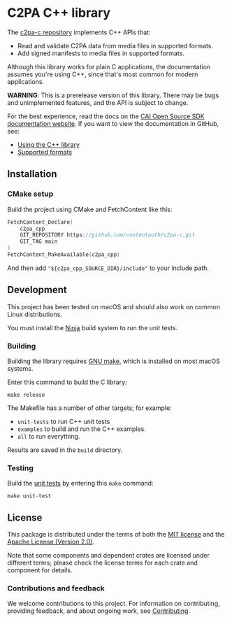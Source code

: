 # C2PA C++ library

The [c2pa-c repository](https://github.com/contentauth/c2pa-c) implements C++ APIs that:
- Read and validate C2PA data from media files in supported formats.
- Add signed manifests to media files in supported formats.

Although this library works for plain C applications, the documentation assumes you're using C++, since that's most common for modern applications.

**WARNING**: This is a prerelease version of this library.  There may be bugs and unimplemented features, and the API is subject to change.

<div style={{display: 'none'}}>

For the best experience, read the docs on the [CAI Open Source SDK documentation website](https://opensource.contentauthenticity.org/docs/c2pa-c).  If you want to view the documentation in GitHub, see:
- [Using the C++ library](docs/usage.md)
- [Supported formats](https://github.com/contentauth/c2pa-rs/blob/crandmck/reorg-docs/docs/supported-formats.md)

</div>

## Installation

### CMake setup
Build the project using CMake and FetchContent like this:

```c
FetchContent_Declare(
    c2pa_cpp
    GIT_REPOSITORY https://github.com/contentauth/c2pa-c.git
    GIT_TAG main
)
FetchContent_MakeAvailable(c2pa_cpp)
```

And then add `"${c2pa_cpp_SOURCE_DIR}/include"` to your include path.

## Development

This project has been tested on macOS and should also work on common Linux distributions.


You must install the [Ninja](https://github.com/ninja-build/ninja/wiki/Pre-built-Ninja-packages) build system to run the unit tests. 

### Building 

Building the library requires [GNU make](https://www.gnu.org/software/make/), which is installed on most macOS systems.

Enter this command to build the C library: 

```
make release
```

The Makefile has a number of other targets; for example:
- `unit-tests` to run C++ unit tests
- `examples` to build and run the C++ examples.
- `all` to run everything.

Results are saved in the `build` directory.

### Testing

Build the [unit tests](https://github.com/contentauth/c2pa-c/tree/main/tests) by entering this `make` command:

```
make unit-test
```

## License

This package is distributed under the terms of both the [MIT license](https://github.com/contentauth/c2pa-c/blob/main/LICENSE-MIT) and the [Apache License (Version 2.0)](https://github.com/contentauth/c2pa-c/blob/main/LICENSE-APACHE).

Note that some components and dependent crates are licensed under different terms; please check the license terms for each crate and component for details.

### Contributions and feedback

We welcome contributions to this project.  For information on contributing, providing feedback, and about ongoing work, see [Contributing](https://github.com/contentauth/c2pa-c/blob/main/CONTRIBUTING.md).


